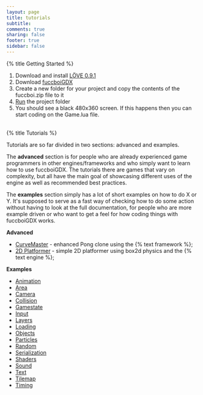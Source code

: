 ```yaml
---
layout: page
title: tutorials 
subtitle:
comments: true
sharing: false
footer: true
sidebar: false 
---
```


{% title Getting Started %}

1.  Download and install [LÖVE 0.9.1](http://love2d.org)
2.  Download [fuccboiGDX](https://github.com/adonaac/fuccboiGDX/archive/master.zip)
3.  Create a new folder for your project and copy the contents of the fuccboi.zip file to it
4.  [Run](https://www.love2d.org/wiki/Getting_Started) the project folder
5.  You should see a black 480x360 screen. If this happens then you can start coding on the Game.lua file.
<br><br>

{% title Tutorials %}

Tutorials are so far divided in two sections: advanced and examples. 

<!--
The **beginner** section has a bunch of tutorials for people who have never programmed before and want to get started. 
The topics covered range from the very basics of programming up to right before object orientation is needed. 

The **intermediate** section is for people who already have some programming experience (and for people who went through the beginner tutorials) 
but don't necessarily know Lua, LÖVE nor game programming enough. The topics covered range from a bottom up explanation of object oriented programming 
to making newbie-friendly games such as Pong, Asteroids, Arkanoid, Tetris and so on. 
-->

The **advanced** section is for people who are already experienced game programmers in other engines/frameworks and 
who simply want to learn how to use fuccboiGDX. The tutorials there are games that vary on complexity, but all have 
the main goal of showcasing different uses of the engine as well as recommended best practices. 

The **examples** section simply has a lot of short examples on how to do X or Y. It's supposed to serve as a fast way 
of checking how to do some action without having to look at the full documentation, for people who are more example driven
or who want to get a feel for how coding things with fuccboiGDX works.

**Advanced**

*   [CurveMaster](curvemaster) - enhanced Pong clone using the {% text framework %};
*   [2D Platformer](2d-platformer) - simple 2D platformer using box2d physics and the {% text engine %};

**Examples**

*   [Animation](/examples#Animation)
*   [Area](/examples#Area)
*   [Camera](/examples#Camera)
*   [Collision](/examples#Collision)
*   [Gamestate](/examples#Gamestate)
*   [Input](/examples#Input)
*   [Layers](/examples#Layers)
*   [Loading](/examples#Loading)
*   [Objects](/examples#Objects)
*   [Particles](/examples#Particles)
*   [Random](/examples#Random)
*   [Serialization](/examples#Serialization)
*   [Shaders](/examples#Shaders)
*   [Sound](/examples#Sound)
*   [Text](/examples#Text)
*   [Tilemap](/examples#Text)
*   [Timing](/examples#Timing)
<br><br>
